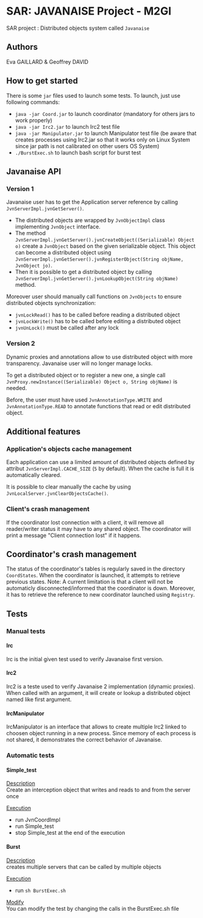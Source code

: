 # SAR: JAVANAISE Project - M2GI
SAR project : Distributed objects system called `Javanaise`

## Authors
Eva GAILLARD & Geoffrey DAVID

## How to get started
There is some `jar` files used to launch some tests. To launch, just use following commands:
  - `java -jar Coord.jar` to launch coordinator (mandatory for others jars to work properly)
  - `java -jar Irc2.jar` to launch Irc2 test file
  - `java -jar Manipulator.jar` to launch Manipulator test file (be aware that creates processes using Irc2.jar so that it works only on Linux System since jar path is not calibrated on other users OS System)
  - `./BurstExec.sh` to launch bash script for burst test

## Javanaise API

### Version 1
Javanaise user has to get the Application server reference by calling `JvnServerImpl.jvnGetServer()`.
  - The distributed objects are wrapped by `JvnObjectImpl` class implementing `JvnObject` interface.
  - The method `JvnServerImpl.jvnGetServer().jvnCreateObject((Serializable) Object o)` create a `JvnObject` based on the given serializable object. This object can become a distributed object using `JvnServerImpl.jvnGetServer().jvnRegisterObject(String objName, JvnObject jo)`.
  - Then it is possible to get a distributed object by calling `JvnServerImpl.jvnGetServer().jvnLookupObject(String objName)` method.

Moreover user should manually call functions on `JvnObjects` to ensure distributed objects synchronization:
  - `jvnLockRead()` has to be called before reading a distributed object
  - `jvnLockWrite()` has to be called before editing a distributed object
  - `jvnUnLock()` must be called after any lock

### Version 2
Dynamic proxies and annotations allow to use distributed object with more transparency. Javanaise user will no longer manage locks.

To get a distributed object or to register a new one, a single call `JvnProxy.newInstance((Serializable) Object o, String objName)` is needed.

Before, the user must have used `JvnAnnotationType.WRITE` and `JvnAnnotationType.READ` to annotate functions that read or edit distributed object.

## Additional features

### Application's objects cache management
Each application can use a limited amount of distributed objects defined by attribut `JvnServerImpl.CACHE_SIZE` (`5` by default).
When the cache is full it is automatically cleared.

It is possible to clear manually the cache by using `JvnLocalServer.jvnClearObjectsCache()`.

### Client's crash management
If the coordinator lost connection with a client, it will remove all reader/writer status it may have to any shared object. The coordinator will print a message "Client connection lost" if it happens.

## Coordinator's crash management
The status of the coordinator's tables is regularly saved in the directory `CoordStates`. When the coordinator is launched, it attempts to retrieve previous states.
Note: A current limitation is that a client will not be automaticly disconnected/informed that the coordinator is down. Moreover, it has to retrieve the reference to new coordinator launched using `Registry`.

## Tests

### Manual tests

#### Irc
Irc is the initial given test used to verify Javanaise first version.

#### Irc2
Irc2 is a teste used to verify Javanaise 2 implementation (dynamic proxies). When called with an argument, it will create or lookup a distributed object named like first argument.

#### IrcManipulator
IrcManipulator is an interface that allows to create multiple Irc2 linked to choosen object running in a new process. Since memory of each process is not shared, it demonstrates the correct behavior of Javanaise.

### Automatic tests
#### Simple_test

<u>Description</u> <br />
Create an interception object that writes and reads to and from the server once

<u>Execution</u> <br />
- run JvnCoordImpl
- run Simple_test
- stop Simple_test at the end of the execution

#### Burst

<u>Description</u> <br />
creates multiple servers that can be called by multiple objects

<u>Execution</u> <br />
- run `sh BurstExec.sh`

<u>Modify</u> <br />
You can modify the test by changing the calls in the BurstExec.sh file
